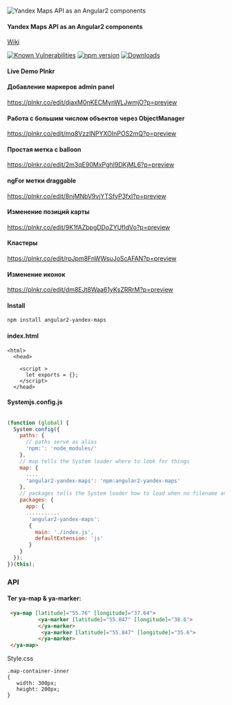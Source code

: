 [Angular2]: https://angular.io/

![Yandex Maps API as an Angular2 components](https://raw.githubusercontent.com/AnteaterKit/angular2-yandex-maps/master/ya-an.png)
#### Yandex Maps API as an Angular2 components

[Wiki](https://github.com/AnteaterKit/angular2-yandex-maps/wiki)

<!-- HTML CODE-->
 <a href="https://snyk.io/test/npm/angular2-yandex-maps"><img src="https://snyk.io/test/npm/angular2-yandex-maps/badge.svg" alt="Known Vulnerabilities" data-canonical-src="https://snyk.io/test/npm/angular2-yandex-maps" style="max-width:100%;"></a>
 [![npm version](https://badge.fury.io/js/angular2-yandex-maps.svg)](http://badge.fury.io/js/angular2-yandex-maps)
[![Downloads](https://img.shields.io/npm/dm/angular2-yandex-maps.svg)](https://www.npmjs.com/package/angular2-yandex-maps)


#### Live Demo Plnkr
#### Добавление маркеров admin panel
https://plnkr.co/edit/djaxM0nKECMynWLJwmjO?p=preview
#### Работа с большим числом объектов через ObjectManager
https://plnkr.co/edit/mq8VzzINPYXOInPOS2mQ?p=preview
#### Простая метка с balloon
https://plnkr.co/edit/2m3qE90MxPghI9DKjML6?p=preview
#### ngFor метки draggable
https://plnkr.co/edit/8njMNbV9vjYTSfyP3fxI?p=preview
#### Изменение позиций карты
https://plnkr.co/edit/9K1fAZbpgDDoZYUfIdVo?p=preview
#### Кластеры
https://plnkr.co/edit/rpJpm8FnWWsuJoScAFAN?p=preview
#### Изменение иконок
https://plnkr.co/edit/dm8EJt8Waa61yKsZRRrM?p=preview

#### Install
```bash 
npm install angular2-yandex-maps
```

#### index.html
```
<html>
  <head>
   
    <script >
      let exports = {};
    </script>
  </head>

```

#### Systemjs.config.js
```js

(function (global) {
  System.config({
    paths: {
      // paths serve as alias
      'npm:': 'node_modules/'
    },
    // map tells the System loader where to look for things
    map: {
      ....
      'angular2-yandex-maps': 'npm:angular2-yandex-maps'
    },
    // packages tells the System loader how to load when no filename and/or no extension
    packages: {
      app: {
      ...........
       'angular2-yandex-maps': 
       {
         main: './index.js',
         defaultExtension: 'js'
       }
    }
  });
})(this);
```

### API

#### Тег ya-map & ya-marker:
```html
 <ya-map [latitude]="55.76" [longitude]="37.64">
          <ya-marker [latitude]="55.847" [longitude]="38.6">
          </ya-marker>
           <ya-marker [latitude]="55.847" [longitude]="35.6">
          </ya-marker>
 </ya-map>
```
Style.css
```
.map-container-inner
{
   width: 300px;
   height: 200px;
}
```

